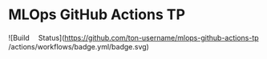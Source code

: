 # MLOps GitHub Actions TP 
 
![Build　
Status](https://github.com/ton-username/mlops-github-actions-tp
 /actions/workflows/badge.yml/badge.svg) 